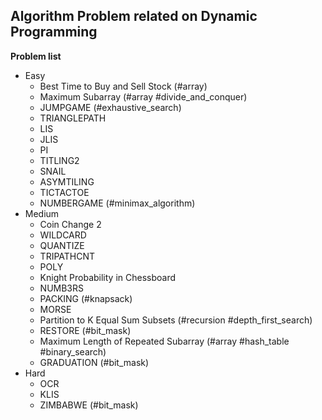 ## Algorithm Problem related on Dynamic Programming

**Problem list**
* Easy
	* Best Time to Buy and Sell Stock (\#array)
	* Maximum Subarray (\#array \#divide\_and\_conquer)
	* JUMPGAME (\#exhaustive\_search)
	* TRIANGLEPATH
	* LIS
	* JLIS
	* PI
	* TITLING2
	* SNAIL
	* ASYMTILING
	* TICTACTOE
	* NUMBERGAME (\#minimax\_algorithm)
* Medium
	* Coin Change 2
	* WILDCARD
	* QUANTIZE
	* TRIPATHCNT
	* POLY
	* Knight Probability in Chessboard
	* NUMB3RS
	* PACKING (\#knapsack)
	* MORSE
	* Partition to K Equal Sum Subsets (\#recursion \#depth\_first\_search)
	* RESTORE (\#bit\_mask)
	* Maximum Length of Repeated Subarray (\#array \#hash\_table \#binary\_search)
	* GRADUATION (\#bit\_mask)
* Hard
	* OCR
	* KLIS
	* ZIMBABWE (\#bit\_mask)